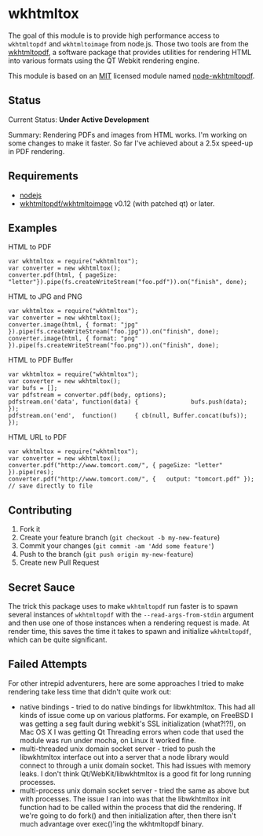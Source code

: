# wkhtmltox

The goal of this module is to provide high performance access to `wkhtmltopdf` and `wkhtmltoimage` from node.js.
Those two tools are from the [wkhtmltopdf](http://wkhtmltopdf.org/), a software package that
provides utilities for rendering HTML into various formats using the QT Webkit rendering engine.

This module is based on an [MIT](http://opensource.org/licenses/MIT) licensed module named [node-wkhtmltopdf](https://github.com/devongovett/node-wkhtmltopdf).

## Status

Current Status: **Under Active Development**

Summary: Rendering PDFs and images from HTML works. I'm working on some changes to make it faster. So far I've achieved about a 2.5x speed-up in PDF rendering.

## Requirements

* [nodejs](http://nodejs.org/)
* [wkhtmltopdf/wkhtmltoimage](http://wkhtmltopdf.org/) v0.12 (with patched qt) or later.

## Examples

HTML to PDF

    var wkhtmltox = require("wkhtmltox");
    var converter = new wkhtmltox();
    converter.pdf(html, { pageSize: "letter"}).pipe(fs.createWriteStream("foo.pdf")).on("finish", done);

HTML to JPG and PNG

    var wkhtmltox = require("wkhtmltox");
    var converter = new wkhtmltox();
    converter.image(html, { format: "jpg" }).pipe(fs.createWriteStream("foo.jpg")).on("finish", done);
    converter.image(html, { format: "png" }).pipe(fs.createWriteStream("foo.png")).on("finish", done);

HTML to PDF Buffer

    var wkhtmltox = require("wkhtmltox");
    var converter = new wkhtmltox();
    var bufs = [];
    var pdfstream = converter.pdf(body, options);
    pdfstream.on('data', function(data) {               bufs.push(data); });
    pdfstream.on('end',  function()     { cb(null, Buffer.concat(bufs)); });

HTML URL to PDF

    var wkhtmltox = require("wkhtmltox");
    var converter = new wkhtmltox();
    converter.pdf("http://www.tomcort.com/", { pageSize: "letter"      }).pipe(res);
    converter.pdf("http://www.tomcort.com/", {   output: "tomcort.pdf" }); // save directly to file

## Contributing

1. Fork it
2. Create your feature branch (`git checkout -b my-new-feature`)
3. Commit your changes (`git commit -am 'Add some feature'`)
4. Push to the branch (`git push origin my-new-feature`)
5. Create new Pull Request

## Secret Sauce

The trick this package uses to make `wkhtmltopdf` run faster is to spawn several instances of `wkhtmltopdf` with the
`--read-args-from-stdin` argument and then use one of those instances when a rendering request is made. At render time,
this saves the time it takes to spawn and initialize `wkhtmltopdf`, which can be quite significant.

## Failed Attempts

For other intrepid adventurers, here are some approaches I tried to make rendering take less time that didn't quite work out:

- native bindings - tried to do native bindings for libwkhtmltox. This had all kinds of issue come up on various platforms. For example, on FreeBSD I was getting a seg fault during webkit's SSL initialization (what?!?!), on Mac OS X I was getting Qt Threading errors when code that used the module was run under mocha, on Linux it worked fine.
- multi-threaded unix domain socket server - tried to push the libwkhtmltox interface out into a server that a node library would connect to through a unix domain socket. This had issues with memory leaks. I don't think Qt/WebKit/libwkhtmltox is a good fit for long running processes.
- multi-process unix domain socket server - tried the same as above but with processes. The issue I ran into was that the libwkhtmltox init function had to be called within the process that did the rendering. If we're going to do fork() and then initialization after, then there isn't much advantage over exec()'ing the wkhtmltopdf binary.
